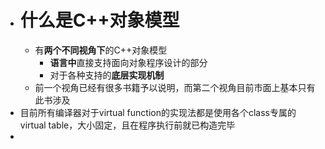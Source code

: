 - # 什么是C++对象模型
	- 有**两个不同视角下**的C++对象模型
		- **语言中**直接支持面向对象程序设计的部分
		- 对于各种支持的**底层实现机制**
	- 前一个视角已经有很多书籍予以说明，而第二个视角目前市面上基本只有此书涉及
- 目前所有编译器对于virtual function的实现法都是使用各个class专属的virtual table，大小固定，且在程序执行前就已构造完毕
-